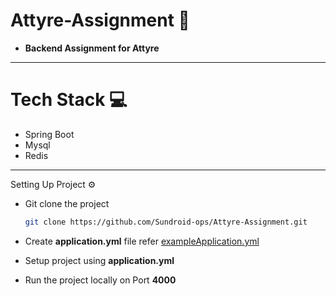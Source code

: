 # Attyre-Assignment 🚀
- **Backend Assignment for Attyre** 

---

# Tech Stack 💻
- Spring Boot
- Mysql
- Redis

---

Setting Up Project ⚙️
- Git clone the project
    ```bash
    git clone https://github.com/Sundroid-ops/Attyre-Assignment.git 
    ```

- Create **application.yml** file refer [exampleApplication.yml](src/main/resources/exampleApplication.yml)

- Setup project using **application.yml**

- Run the project locally on Port **4000**